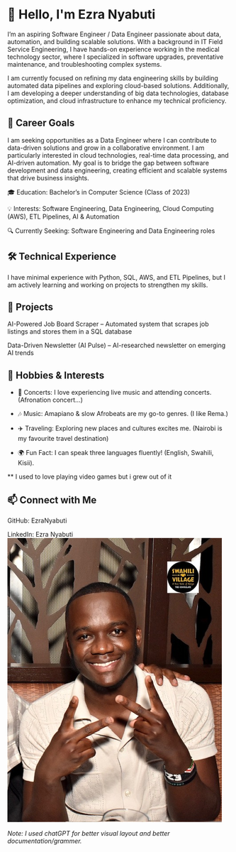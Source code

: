 # 👋 **Hello, I'm Ezra Nyabuti**

I’m an aspiring Software Engineer / Data Engineer passionate about data, automation, and building scalable solutions. With a background in IT Field Service Engineering, I have hands-on experience working in the medical technology sector, where I specialized in software upgrades, preventative maintenance, and troubleshooting complex systems.

I am currently focused on refining my data engineering skills by building automated data pipelines and exploring cloud-based solutions. Additionally, I am developing a deeper understanding of big data technologies, database optimization, and cloud infrastructure to enhance my technical proficiency.

## 🚀 Career Goals
I am seeking opportunities as a Data Engineer where I can contribute to data-driven solutions and grow in a collaborative environment. I am particularly interested in cloud technologies, real-time data processing, and AI-driven automation. My goal is to bridge the gap between software development and data engineering, creating efficient and scalable systems that drive business insights.

🎓 Education: Bachelor’s in Computer Science (Class of 2023)

💡 Interests: Software Engineering, Data Engineering, Cloud Computing (AWS), ETL Pipelines, AI & Automation

🔍 Currently Seeking: Software Engineering and Data Engineering roles

## 🛠️ Technical Experience
I have minimal experience with Python, SQL, AWS, and ETL Pipelines, but I am actively learning and working on projects to strengthen my skills.

## 📂 Projects
AI-Powered Job Board Scraper – Automated system that scrapes job listings and stores them in a SQL database

Data-Driven Newsletter (AI Pulse) – AI-researched newsletter on emerging AI trends

## 🎵 Hobbies & Interests
* 🎤 Concerts: I love experiencing live music and attending concerts. (Afronation concert...)

* 🎶 Music: Amapiano & slow Afrobeats are my go-to genres. (I like Rema.)

* ✈️ Traveling: Exploring new places and cultures excites me. (Nairobi is my favourite travel destination)

* 🌍 Fun Fact: I can speak three languages fluently! (English, Swahili, Kisii).

** I used to love playing video games but i grew out of it

## 📫 Connect with Me
GitHub: EzraNyabuti

LinkedIn: Ezra Nyabuti
![picture of Ezra Nyabti](images/B0922182-C99D-4D2B-A083-769FD187152A.jpeg)

*Note: I used chatGPT for better visual layout and better documentation/grammer.*
<!---
enyabuti/enyabuti is a ✨ special ✨ repository because its `README.md` (this file) appears on your GitHub profile.
You can click the Preview link to take a look at your changes.
--->
